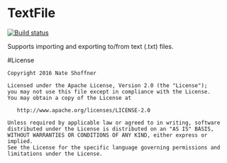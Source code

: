 TextFile
====================

[![Build status](https://ci.appveyor.com/api/projects/status/gak8s17gow7252my?svg=true)](https://ci.appveyor.com/project/NateShoffner/tabster-plugin-textfile)

Supports importing and exporting to/from text (.txt) files. 

#License

    Copyright 2016 Nate Shoffner

    Licensed under the Apache License, Version 2.0 (the "License");
    you may not use this file except in compliance with the License.
    You may obtain a copy of the License at

       http://www.apache.org/licenses/LICENSE-2.0

    Unless required by applicable law or agreed to in writing, software
    distributed under the License is distributed on an "AS IS" BASIS,
    WITHOUT WARRANTIES OR CONDITIONS OF ANY KIND, either express or implied.
    See the License for the specific language governing permissions and
    limitations under the License.